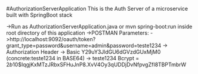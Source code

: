 #AuthorizationServerApplication
This is the Auth Server of a microservice built with SpringBoot stack

->Run as AuthorizationServerApplication.java or mvn spring-boot:run inside root directory of this application
->POSTMAN Parameters:
->http://localhost:9092/oauth/token?grant_type=password&username=admin&password=teste1234
-> Authorization Header -> Basic Y29uY3JldGU6dGVzdGUxMjM0 (concrete:teste1234 in BASE64)
-> teste1234 Bcrypt = $2b$10$IqgjKxMTzJRbxSFHuJnP8.XvV4Oy3qUDDjDvNfpvgZfI8TBPTmbrW
					